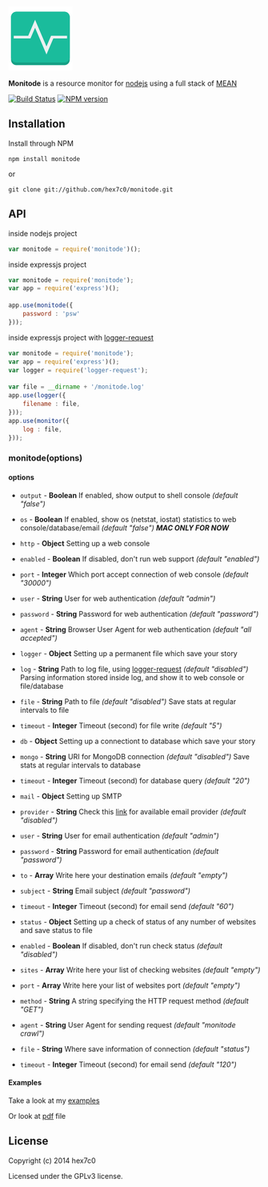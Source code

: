 [![monitode logo](https://raw.githubusercontent.com/hex7c0/monitode/master/public/monitode.png)](https://hex7c0.github.io/monitode/)

**Monitode** is a resource monitor for [nodejs](http://nodejs.org) 
using a full stack of [MEAN](http://en.wikipedia.org/wiki/MEAN)

[![Build Status](https://travis-ci.org/hex7c0/monitode.svg?branch=master)](https://travis-ci.org/hex7c0/monitode) [![NPM version](https://badge.fury.io/js/monitode.svg)](http://badge.fury.io/js/monitode)

## Installation

Install through NPM

```
npm install monitode
```
or
```
git clone git://github.com/hex7c0/monitode.git
```

## API

inside nodejs project
```js
var monitode = require('monitode')();
```

inside expressjs project
```js
var monitode = require('monitode');
var app = require('express')();

app.use(monitode({
    password : 'psw'
}));
```

inside expressjs project with [logger-request](https://github.com/hex7c0/logger-request)
```js
var monitode = require('monitode');
var app = require('express')();
var logger = require('logger-request');

var file = __dirname + '/monitode.log'
app.use(logger({
    filename : file,
}));
app.use(monitor({
    log : file,
}));
```

### monitode(options)

#### options

 - `output` - **Boolean** If enabled, show output to shell console *(default "false")*
 
 - `os` - **Boolean** If enabled, show os (netstat, iostat) statistics to web console/database/email *(default "false")* **_MAC ONLY FOR NOW_**
 
 - `http` - **Object** Setting up a web console
  - `enabled` - **Boolean** If disabled, don't run web support *(default "enabled")*
  - `port` - **Integer** Which port accept connection of web console *(default "30000")*
  - `user` - **String** User for web authentication *(default "admin")*
  - `password` - **String** Password for web authentication *(default "password")*
  - `agent` - **String** Browser User Agent for web authentication *(default "all accepted")*
 
 - `logger` - **Object** Setting up a permanent file which save your story
  - `log` - **String** Path to log file, using [logger-request](https://github.com/hex7c0/logger-request) *(default "disabled")* Parsing information stored inside log, and show it to web console or file/database
  - `file` - **String** Path to file *(default "disabled")* Save stats at regular intervals to file
  - `timeout` - **Integer** Timeout (second) for file write *(default "5")*
 
 - `db` - **Object** Setting up a connectiont to database which save your story
  - `mongo` - **String** URI for MongoDB connection *(default "disabled")* Save stats at regular intervals to database
  - `timeout` - **Integer** Timeout (second) for database query *(default "20")*
 
 - `mail` - **Object** Setting up SMTP
  - `provider` - **String** Check this [link](https://github.com/andris9/nodemailer#well-known-services-for-smtp) for available email provider *(default "disabled")*
  - `user` - **String** User for email authentication *(default "admin")*
  - `password` - **String** Password for email authentication *(default "password")*
  - `to` - **Array** Write here your destination emails *(default "empty")*
  - `subject` - **String** Email subject *(default "password")*
  - `timeout` - **Integer** Timeout (second) for email send *(default "60")*
 
 - `status` - **Object** Setting up a check of status of any number of websites and save status to file
  - `enabled` - **Boolean** If disabled, don't run check status *(default "disabled")*
  - `sites` - **Array** Write here your list of checking websites *(default "empty")*
  - `port` - **Array** Write here your list of websites port *(default "empty")*
  - `method` - **String** A string specifying the HTTP request method *(default "GET")*
  - `agent` - **String** User Agent for sending request *(default "monitode crawl")*
  - `file` - **String** Where save information of connection *(default "status")*
  - `timeout` - **Integer** Timeout (second) for email send *(default "120")*

#### Examples

Take a look at my [examples](https://github.com/hex7c0/monitode/tree/master/examples)

Or look at [pdf](https://github.com/hex7c0/monitode/raw/master/examples/monitode.pdf) file

## License
Copyright (c) 2014 hex7c0

Licensed under the GPLv3 license.
